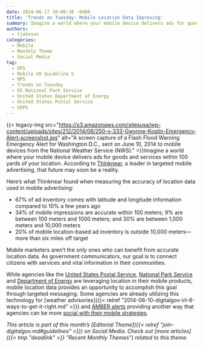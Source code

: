 ```yaml
---
date: 2014-06-17 10:00:38 -0400
title: 'Trends on Tuesday: Mobile Location Data Improving'
summary: Imagine a world where your mobile device delivers ads for goods and services within 100 yards of your location. According to Thinknear, a leader in
authors:
  - tjohnson
categories:
  - Mobile
  - Monthly Theme
  - Social Media
tag:
  - GPS
  - Mobile UX Guideline 5
  - NPS
  - Trends on Tuesday
  - US National Park Service
  - United States Department of Energy
  - United States Postal Service
  - USPS
---
```


{{< legacy-img src="https://s3.amazonaws.com/sitesusa/wp-content/uploads/sites/212/2014/06/250-x-333-Gwynne-Kostin-Emergency-Alert-screenshot.jpg" alt="A screen capture of a Flash Flood Warning Emergency Alert for Washington D.C., sent on June 10, 2014 to mobile devices from the National Weather Service (NWS)." >}}Imagine a world where your mobile device delivers ads for goods and services within 100 yards of your location. According to <a title="Thinknear" href="http://www.mobilemarketingwatch.com/mobile-marketers-are-you-near-me-now-41998/" target="_blank">Thinknear</a>, a leader in targeted mobile advertising, that future may soon be a reality.

Here’s what Thinknear found when measuring the accuracy of location data used in mobile advertising:

  * 67% of ad inventory comes with latitude and longitude information compared to 10% a few years ago
  * 34% of mobile impressions are accurate within 100 meters; 9% are between 100 meters and 1000 meters; and 30% are between 1,000 meters and 10,000 meters
  * 20% of mobile location-based ad inventory is outside 10,000 meters—more than six miles off target

Mobile marketers aren&#8217;t the only ones who can benefit from accurate location data. As government communicators, our goal is to connect citizens with services and vital information in their communities.

While agencies like the [United States Postal Service](https://www.WHATEVER/2013/05/09/usps-mobile-app-updates/ "USPS Mobile App Updates"), [National Park Service](https://www.WHATEVER/2013/04/04/nps-national-mall-app/ "National Park Service Apps") and [Department of Energy](https://www.WHATEVER/2014/01/30/alternative-fueling-station-locator-app-from-the-department-of-energy/ "Alternative Fueling Station Locator App from the Department of Energy") are leveraging location in their mobile products, mobile location data provides an opportunity to accomplish this goal through targeted messaging. Some agencies are already utilizing this technology for [weather advisories]({{< relref "2014-06-10-digitalgov-irl-6-ways-to-get-it-right.md" >}}) and <a title="Amber alerts" href="http://www.amberalert.gov/" target="_blank">AMBER alerts</a> providing another way that agencies can be more [social with their mobile strategies](https://www.WHATEVER/2014/06/12/three-ways-agencies-are-using-social-media-in-mobile-products/ "Three Ways Agencies Are Using Social Media in Mobile Products").

_This article is part of this month&#8217;s [Editorial Theme]({{< relref "join-digitalgov.md#guidelines" >}}) on Social Media. Check out [more articles]({{< tmp "deadlink" >}} "Recent Monthly Themes") related to this theme._